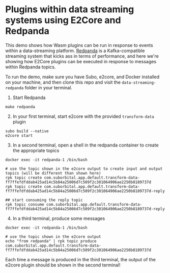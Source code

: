 # Plugins within data streaming systems using E2Core and Redpanda

This demo shows how Wasm plugins can be run in response to events within a data-streaming platform. [Redpanda](https://redpanda.com/) is a Kafka-compatible streaming system that kicks ass in terms of performance, and here we're showing how E2Core plugins can be executed in response to messages within Redpanda topics.

To run the demo, make sure you have Subo, e2core, and Docker installed on your machine, and then clone this repo and visit the `data-streaming-redpanda` folder in your terminal.

1. Start Redpanda
```
make redpanda
```

2. In your first terminal, start e2core with the provided `transform-data` plugin
```
subo build --native
e2core start
```

3. In a second terminal, open a shell in the redpanda container to create the appropriate topics
```
docker exec -it redpanda-1 /bin/bash

# use the topic shown in the e2core output to create input and output topics (will be different than shown here)
rpk topic create com.suborbital.app.default.transform-data-ff7ffefdfddab425ad14c5b84a25006d7c509f2c301064906ae2250b8189737d
rpk topic create com.suborbital.app.default.transform-data-ff7ffefdfddab425ad14c5b84a25006d7c509f2c301064906ae2250b8189737d-reply

## start consuming the reply topic
rpk topic consume com.suborbital.app.default.transform-data-ff7ffefdfddab425ad14c5b84a25006d7c509f2c301064906ae2250b8189737d-reply
```

4. In a third terminal, produce some messages
```
docker exec -it redpanda-1 /bin/bash

# use the topic shown in the e2core output
echo "from redpanda" | rpk topic produce com.suborbital.app.default.transform-data-ff7ffefdfddab425ad14c5b84a25006d7c509f2c301064906ae2250b8189737d
```

Each time a message is produced in the third terminal, the output of the e2core plugin should be shown in the second terminal!